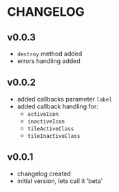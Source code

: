 # CHANGELOG
## v0.0.3
* `destroy` method added
* errors handling added
## v0.0.2
* added callbacks parameter `label`
* added callback handling for:
  * `activeIcon`
  * `inactiveIcon`
  * `tileActiveClass`
  * `tileInactiveClass`
## v0.0.1
* changelog created
* initial version, lets call it 'beta'